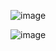 ![image](https://github.com/user-attachments/assets/687d14f4-ed26-4a9a-bb96-67ada16ee697)

![image](https://github.com/user-attachments/assets/73e83b9b-6530-42fe-8a21-03ef728f0842)



